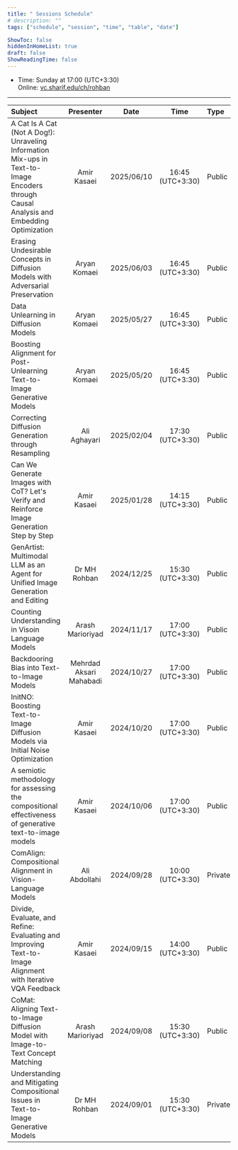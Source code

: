 ```yaml
---
title: " Sessions Schedule"
# description: ""
tags: ["schedule", "session", "time", "table", "date"]

ShowToc: false
hiddenInHomeList: true
draft: false
ShowReadingTime: false
---
```


- Time: Sunday at 17:00 (UTC+3:30) \
Online: [vc.sharif.edu/ch/rohban](https://vc.sharif.edu/ch/rohban)

---

| Subject                                                                                                    | Presenter               | Date       | Time             | Type       |
| :----------------------------------------------------------------------------------------------------------| :---------------------: | :--------: | :--------------: | :--------- |
| A Cat Is A Cat (Not A Dog!): Unraveling Information Mix-ups in Text-to-Image Encoders through Causal Analysis and Embedding Optimization                                                                                                 | Amir Kasaei             | 2025/06/10 | 16:45 (UTC+3:30) | Public     |
| Erasing Undesirable Concepts in Diffusion Models with Adversarial Preservation                             | Aryan Komaei            | 2025/06/03 | 16:45 (UTC+3:30) | Public     |
| Data Unlearning in Diffusion Models                                                                        | Aryan Komaei            | 2025/05/27 | 16:45 (UTC+3:30) | Public     |
| Boosting Alignment for Post-Unlearning Text-to-Image Generative Models                                     | Aryan Komaei            | 2025/05/20 | 16:45 (UTC+3:30) | Public     |
| Correcting Diffusion Generation through Resampling                                                         | Ali Aghayari            | 2025/02/04 | 17:30 (UTC+3:30) | Public     |
| Can We Generate Images with CoT? Let's Verify and Reinforce Image Generation Step by Step                  | Amir Kasaei             | 2025/01/28 | 14:15 (UTC+3:30) | Public     |
| GenArtist: Multimodal LLM as an Agent for Unified Image Generation and Editing                             | Dr MH Rohban            | 2024/12/25 | 15:30 (UTC+3:30) | Public     |
| Counting Understanding in Visoin Language Models                                                           | Arash Marioriyad        | 2024/11/17 | 17:00 (UTC+3:30) | Public     |
| Backdooring Bias into Text-to-Image Models                                                                 | Mehrdad Aksari Mahabadi | 2024/10/27 | 17:00 (UTC+3:30) | Public     |
| InitNO: Boosting Text-to-Image Diffusion Models via Initial Noise Optimization                             | Amir Kasaei             | 2024/10/20 | 17:00 (UTC+3:30) | Public     |    
| A semiotic methodology for assessing the compositional effectiveness of generative text-to-image models    | Amir Kasaei             | 2024/10/06 | 17:00 (UTC+3:30) | Public     |
| ComAlign: Compositional Alignment in Vision-Language Models                                                | Ali Abdollahi           | 2024/09/28 | 10:00 (UTC+3:30) | Private    |
| Divide, Evaluate, and Refine: Evaluating and Improving Text-to-Image Alignment with Iterative VQA Feedback | Amir Kasaei             | 2024/09/15 | 14:00 (UTC+3:30) | Public     |
| CoMat: Aligning Text-to-Image Diffusion Model with Image-to-Text Concept Matching                          | Arash Marioriyad        | 2024/09/08 | 15:30 (UTC+3:30) | Public     |
| Understanding and Mitigating Compositional Issues in Text-to-Image Generative Models                       | Dr MH Rohban            | 2024/09/01 | 15:30 (UTC+3:30) | Private    |